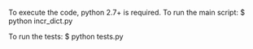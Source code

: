 To execute the code, python 2.7+ is required.
To run the main script:
$ python incr_dict.py

To run the tests:
$ python tests.py
